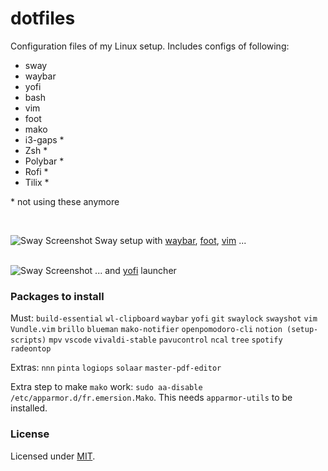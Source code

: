 # dotfiles

Configuration files of my Linux setup. Includes configs of following:
- sway
- waybar
- yofi
- bash
- vim
- foot
- mako
- i3-gaps *
- Zsh *
- Polybar *
- Rofi *
- Tilix *

\* not using these anymore

<br/>

![Sway Screenshot](https://i.imgur.com/iZn2J1u.png)
Sway setup with [waybar](https://github.com/Alexays/Waybar), [foot](https://codeberg.org/dnkl/foot), [vim](https://github.com/vim/vim) ...<br><br>

![Sway Screenshot](https://i.imgur.com/nzkXyyu.png)
... and [yofi](https://github.com/l4l/yofi) launcher

### Packages to install

Must: `build-essential` `wl-clipboard` `waybar` `yofi` `git` `swaylock` `swayshot` `vim` `Vundle.vim` `brillo` `blueman` `mako-notifier` `openpomodoro-cli` `notion (setup-scripts)` `mpv` `vscode` `vivaldi-stable` `pavucontrol` `ncal` `tree` `spotify` `radeontop`

Extras: `nnn` `pinta` `logiops` `solaar` `master-pdf-editor`

Extra step to make `mako` work: `sudo aa-disable /etc/apparmor.d/fr.emersion.Mako`. This needs `apparmor-utils` to be installed.

### License
Licensed under [MIT](https://github.com/mrpandey/dotfiles/blob/master/LICENSE).

